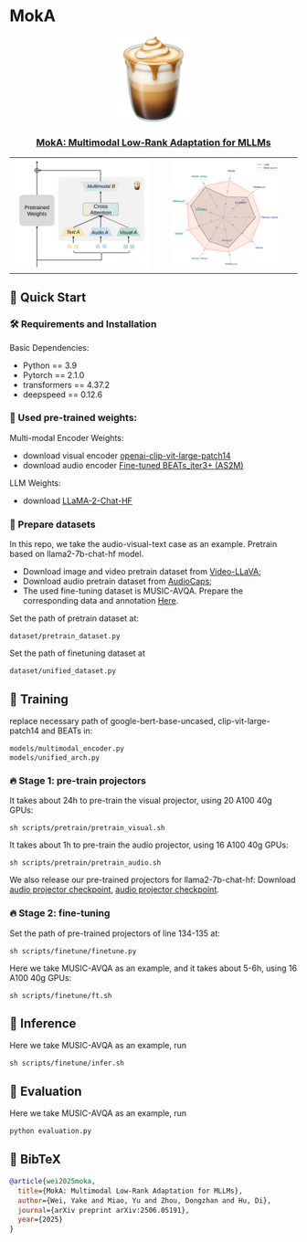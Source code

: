# MokA


<p align="center">
    <img src="assets/moka.png" width="150" style="margin-bottom: 0.2;"/>
<p>


<h3 align="center"> <a href="https://arxiv.org/abs/2506.05191"> MokA: Multimodal Low-Rank Adaptation for MLLMs</a></h3>



<table width="100%" border="0" frame="void" rules="none" style="border-collapse: collapse;">
    <tr>
        <td align="center" style="border: none;">
            <img src='assets/moka.svg ' width="120%" height="120%" valign="center">
        </td>
        <td align="center" style="border: none;">
            <img src='assets/radar.svg ' width="80%" height="80%" valign="center">
        </td>
    </tr>
</table>




## 🚀 Quick Start

### 🛠️ Requirements and Installation
Basic Dependencies:
* Python == 3.9
* Pytorch == 2.1.0
* transformers == 4.37.2
* deepspeed == 0.12.6

### 🥑 Used pre-trained weights:
Multi-modal Encoder Weights:
- download visual encoder [openai-clip-vit-large-patch14](https://huggingface.co/openai/clip-vit-large-patch14)
- download audio encoder [Fine-tuned BEATs_iter3+ (AS2M)](https://github.com/microsoft/unilm/blob/master/beats/README.md)

LLM Weights:
- download [LLaMA-2-Chat-HF](https://huggingface.co/meta-llama/Llama-2-7b-chat-hf)

### 🌴 Prepare datasets
In this repo, we take the audio-visual-text case as an example. Pretrain based on llama2-7b-chat-hf model.

- Download image and video pretrain dataset from [Video-LLaVA](https://github.com/PKU-YuanGroup/Video-LLaVA/blob/main/TRAIN_AND_VALIDATE.md);
- Download audio pretrain dataset from [AudioCaps](https://github.com/cdjkim/audiocaps);
- The used fine-tuning dataset is MUSIC-AVQA. Prepare the corresponding data and annotation [Here](https://github.com/GeWu-Lab/Crab?tab=readme-ov-file).

Set the path of pretrain dataset at:
```
dataset/pretrain_dataset.py
```
Set the path of finetuning dataset at
```
dataset/unified_dataset.py
```

## 🔑 Training

replace necessary path of google-bert-base-uncased, clip-vit-large-patch14 and BEATs in:
```
models/multimodal_encoder.py
models/unified_arch.py
```

### 🔥 Stage 1: pre-train projectors
It takes about 24h to pre-train the visual projector, using 20 A100 40g GPUs:
```
sh scripts/pretrain/pretrain_visual.sh
```
It takes about 1h to pre-train the audio projector, using 16 A100 40g GPUs:
```
sh scripts/pretrain/pretrain_audio.sh
```
We also release our pre-trained projectors for llama2-7b-chat-hf: Download [audio projector checkpoint](https://huggingface.co/ahsgdxhs/Crab/blob/main/audio_pretrain.bin), [audio projector checkpoint](https://huggingface.co/ahsgdxhs/Crab/blob/main/visual_pretrain.bin).

### 🔥 Stage 2: fine-tuning
Set the path of pre-trained projectors of line 134-135 at:
```
sh scripts/finetune/finetune.py

```

Here we take MUSIC-AVQA as an example, and it takes about 5-6h, using 16 A100 40g GPUs:
```
sh scripts/finetune/ft.sh
```

## 🤖 Inference
Here we take MUSIC-AVQA as an example, run
```
sh scripts/finetune/infer.sh
```

## 🤖 Evaluation
Here we take MUSIC-AVQA as an example, run
```
python evaluation.py
```



## 📃 BibTeX
```bibtex
@article{wei2025moka,
  title={MokA: Multimodal Low-Rank Adaptation for MLLMs},
  author={Wei, Yake and Miao, Yu and Zhou, Dongzhan and Hu, Di},
  journal={arXiv preprint arXiv:2506.05191},
  year={2025}
}
```

